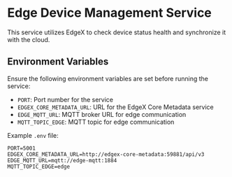 # Edge Device Management Service

This service utilizes EdgeX to check device status health and synchronize it with the cloud.

## Environment Variables

Ensure the following environment variables are set before running the service:

- `PORT`: Port number for the service
- `EDGEX_CORE_METADATA_URL`: URL for the EdgeX Core Metadata service
- `EDGE_MQTT_URL`: MQTT broker URL for edge communication
- `MQTT_TOPIC_EDGE`: MQTT topic for edge communication

Example `.env` file:

```plaintext
PORT=5001
EDGEX_CORE_METADATA_URL=http://edgex-core-metadata:59881/api/v3
EDGE_MQTT_URL=mqtt://edge-mqtt:1884
MQTT_TOPIC_EDGE=edge

